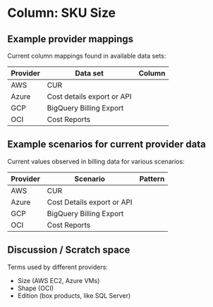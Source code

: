 # Column: SKU Size

## Example provider mappings

Current column mappings found in available data sets:

| Provider | Data set                   | Column |
| -------- | -------------------------- | ------ |
| AWS      | CUR                        |        |
| Azure    | Cost details export or API |        |
| GCP      | BigQuery Billing Export    |        |
| OCI      | Cost Reports               |        |

## Example scenarios for current provider data

Current values observed in billing data for various scenarios:

| Provider | Scenario                   | Pattern |
| -------- | -------------------------- | ------- |
| AWS      | CUR                        |         |
| Azure    | Cost Details export or API |         |
| GCP      | BigQuery Billing Export    |         |
| OCI      | Cost Reports               |         |

## Discussion / Scratch space

Terms used by different providers:

* Size (AWS EC2, Azure VMs)
* Shape (OCI)
* Edition (box products, like SQL Server)
